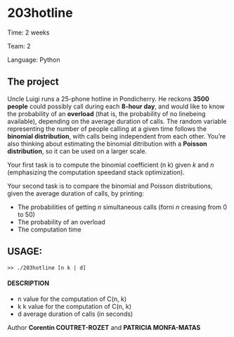 203hotline
===

Time:       2 weeks

Team:       2

Language:   Python


The project
----
Uncle Luigi runs a 25-phone hotline in Pondicherry. He reckons **3500 people** could possibly call during each **8-hour day**, and would like to know the probability of an **overload** (that is, the probability of no linebeing available), depending on the average duration of calls.
The random variable representing the number of people calling at a given time follows the **binomial distribution**, with calls being independent from each other. You’re also thinking about estimating the binomial ditribution with a **Poisson distribution**, so it can be used on a larger scale.

Your first task is to compute the binomial coefficient (n k) given *k* and *n* (emphasizing the computation speedand stack optimization).

Your second task is to compare the binomial and Poisson distributions, given the average duration of calls, by printing:
* The probabilities of getting *n* simultaneous calls (forni *n* creasing from 0 to 50)
* The probability of an overload
* The computation time

## USAGE:

```
>> ./203hotline [n k | d]
```

#### DESCRIPTION
* n       value for the computation of C(n, k)
* k       k value for the computation of C(n, k)
* d       average duration of calls (in seconds)

Author **Corentin COUTRET-ROZET** and **PATRICIA MONFA-MATAS**